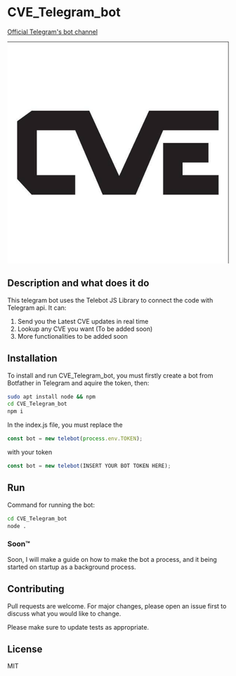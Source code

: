 # CVE_Telegram_bot
[Official Telegram's bot channel](https://t.me/cve_latest_info)

![icon](./icon.jpg)

## Description and what does it do

This telegram bot uses the Telebot JS Library  to connect the code with Telegram api. It can:
1. Send you the Latest CVE updates in real time
2. Lookup any CVE you want (To be added soon)
3. More functionalities to be added soon

## Installation

To install and run CVE_Telegram_bot, you must firstly create a bot from Botfather in Telegram and aquire the token, then:

```bash
sudo apt install node && npm
cd CVE_Telegram_bot
npm i 
```

In the index.js file, you must replace the 
```javascript
const bot = new telebot(process.env.TOKEN);
```
 with your token

```javascript
const bot = new telebot(INSERT YOUR BOT TOKEN HERE);
```

## Run

Command for running the bot:

```bash
cd CVE_Telegram_bot
node .
```

### Soon™️
Soon, I will make a guide on how to make the bot a process, and it being started on startup as a background process. 


## Contributing
Pull requests are welcome. For major changes, please open an issue first to discuss what you would like to change.

Please make sure to update tests as appropriate.

## License 
MIT
